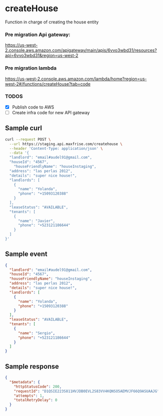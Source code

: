 # createHouse

Function in charge of creating the house entity

### Pre migration Api gateway:

https://us-west-2.console.aws.amazon.com/apigateway/main/apis/6vvo3wbd31/resources?api=6vvo3wbd31&region=us-west-2

### Pre migration lambda

https://us-west-2.console.aws.amazon.com/lambda/home?region=us-west-2#/functions/createHouse?tab=code

### TODOS

- [x] Publish code to AWS
- [ ] Create infra code for new API gateway

## Sample curl

```bash
curl --request POST \
  --url https://staging.api.maxfrise.com/createhouse \
  --header 'Content-Type: application/json' \
  --data '{
  "landlord": "email#audel91@gmail.com",
  "houseId": "4567",
	"houseFriendlyName": "houseInstaging",
  "address": "las perlas 2012",
  "details": "super nice house!",
  "landlords": [
    {
      "name": "Yolanda",
      "phone": "+15093120388"
    }
  ],
  "leaseStatus": "AVAILABLE",
  "tenants": [
    {
      "name": "Javier",
      "phone": "+523121186644"
    }
  ]
}'
```

## Sample event

```json
{
  "landlord": "email#audel91@gmail.com",
  "houseId": "4567",
  "houseFriendlyName": "houseInstaging",
  "address": "las perlas 2012",
  "details": "super nice house!",
  "landlords": [
    {
      "name": "Yolanda",
      "phone": "+15093120388"
    }
  ],
  "leaseStatus": "AVAILABLE",
  "tenants": [
    {
      "name": "Sergio",
      "phone": "+523121186644"
    }
  ]
}
```

## Sample response

```json
{
  "$metadata": {
    "httpStatusCode": 200,
    "requestId": "D1QSIE223S811HVJDB0EVL2S83VV4KQNSO5AEMVJF66Q9ASUAAJG",
    "attempts": 1,
    "totalRetryDelay": 0
  }
}
```

